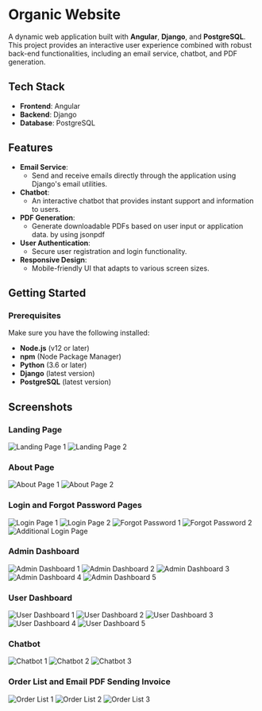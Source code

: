 # Organic Website

A dynamic web application built with **Angular**, **Django**, and **PostgreSQL**. This project provides an interactive user experience combined with robust back-end functionalities, including an email service, chatbot, and PDF generation.

## Tech Stack

- **Frontend**: Angular
- **Backend**: Django
- **Database**: PostgreSQL

## Features

- **Email Service**: 
  - Send and receive emails directly through the application using Django's email utilities.
- **Chatbot**: 
  - An interactive chatbot that provides instant support and information to users.
- **PDF Generation**: 
  - Generate downloadable PDFs based on user input or application data. by using jsonpdf
- **User Authentication**: 
  - Secure user registration and login functionality.
- **Responsive Design**: 
  - Mobile-friendly UI that adapts to various screen sizes.

## Getting Started

### Prerequisites

Make sure you have the following installed:

- **Node.js** (v12 or later)
- **npm** (Node Package Manager)
- **Python** (3.6 or later)
- **Django** (latest version)
- **PostgreSQL** (latest version)

## Screenshots

### Landing Page
![Landing Page 1](https://github.com/basilahamed07/Organic_Website-Angular-/blob/master/images/Screenshot%20(55).png)
![Landing Page 2](https://github.com/basilahamed07/Organic_Website-Angular-/blob/master/images/Screenshot%20(56).png)

### About Page
![About Page 1](https://github.com/basilahamed07/Organic_Website-Angular-/blob/master/images/Screenshot%20(58).png)
![About Page 2](https://github.com/basilahamed07/Organic_Website-Angular-/blob/master/images/Screenshot%20(57).png)

### Login and Forgot Password Pages
![Login Page 1](https://github.com/basilahamed07/Organic_Website-Angular-/blob/master/images/Screenshot%20(59).png)
![Login Page 2](https://github.com/basilahamed07/Organic_Website-Angular-/blob/master/images/Screenshot%20(60).png)
![Forgot Password 1](https://github.com/basilahamed07/Organic_Website-Angular-/blob/master/images/Screenshot%20(61).png)
![Forgot Password 2](https://github.com/basilahamed07/Organic_Website-Angular-/blob/master/images/Screenshot%20(62).png)
![Additional Login Page](https://github.com/basilahamed07/Organic_Website-Angular-/blob/master/images/Screenshot%20(64).png)

### Admin Dashboard
![Admin Dashboard 1](https://github.com/basilahamed07/Organic_Website-Angular-/blob/master/images/Screenshot%20(65).png)
![Admin Dashboard 2](https://github.com/basilahamed07/Organic_Website-Angular-/blob/master/images/Screenshot%20(66).png)
![Admin Dashboard 3](https://github.com/basilahamed07/Organic_Website-Angular-/blob/master/images/Screenshot%20(67).png)
![Admin Dashboard 4](https://github.com/basilahamed07/Organic_Website-Angular-/blob/master/images/Screenshot%20(68).png)
![Admin Dashboard 5](https://github.com/basilahamed07/Organic_Website-Angular-/blob/master/images/Screenshot%20(70).png)

### User Dashboard
![User Dashboard 1](https://github.com/basilahamed07/Organic_Website-Angular-/blob/master/images/Screenshot%20(71).png)
![User Dashboard 2](https://github.com/basilahamed07/Organic_Website-Angular-/blob/master/images/Screenshot%20(72).png)
![User Dashboard 3](https://github.com/basilahamed07/Organic_Website-Angular-/blob/master/images/Screenshot%20(73).png)
![User Dashboard 4](https://github.com/basilahamed07/Organic_Website-Angular-/blob/master/images/Screenshot%20(74).png)
![User Dashboard 5](https://github.com/basilahamed07/Organic_Website-Angular-/blob/master/images/Screenshot%20(75).png)

### Chatbot
![Chatbot 1](https://github.com/basilahamed07/Organic_Website-Angular-/blob/master/images/Screenshot%20(76).png)
![Chatbot 2](https://github.com/basilahamed07/Organic_Website-Angular-/blob/master/images/Screenshot%20(77).png)
![Chatbot 3](https://github.com/basilahamed07/Organic_Website-Angular-/blob/master/images/Screenshot%20(78).png)

### Order List and Email PDF Sending Invoice
![Order List 1](https://github.com/basilahamed07/Organic_Website-Angular-/blob/master/images/Screenshot%20(80).png)
![Order List 2](https://github.com/basilahamed07/Organic_Website-Angular-/blob/master/images/Screenshot%20(81).png)
![Order List 3](https://github.com/basilahamed07/Organic_Website-Angular-/blob/master/images/Screenshot%20(82).png)
